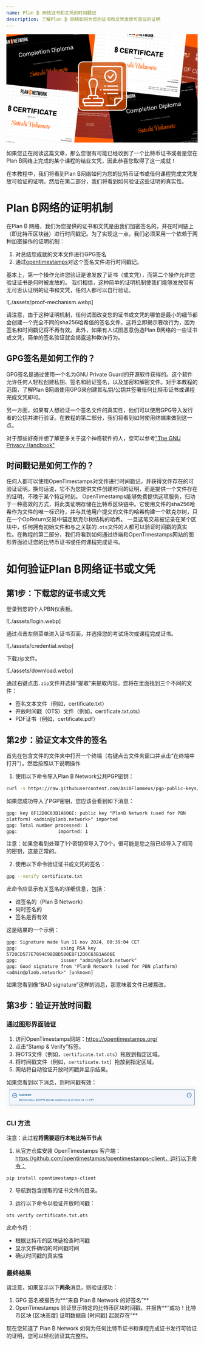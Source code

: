 ```yaml
---
name: Plan ₿ 网络证书和文凭的时间戳记
description: 了解Plan ₿ 网络如何为您的证书和文凭发放可验证的证明
---
```


![封面](assets/cover.webp)

如果您正在阅读这篇文章，那么您很有可能已经收到了一个比特币证书或者是您在Plan ₿网络上完成的某个课程的结业文凭，因此恭喜您取得了这一成就！

在本教程中，我们将看到Plan ₿网络如何为您的比特币证书或任何课程完成文凭发放可验证的证明。然后在第二部分，我们将看到如何验证这些证明的真实性。

# Plan ₿网络的证明机制

在Plan ₿ 网络，我们为您提供的证书和文凭是由我们加密签名的，并在时间链上（即比特币区块链）进行时间戳记。为了实现这一点，我们必须采用一个依赖于两种加密操作的证明机制：

1. 对总结您成就的文本文件进行GPG签名
2. 通过[opentimestamps](https://opentimestamps.org/)对这个签名文件进行时间戳记。

基本上，第一个操作允许您验证是谁发放了证书（或文凭），而第二个操作允许您验证证书是何时被发放的。
我们相信，这种简单的证明机制使我们能够发放带有无可否认证明的证书和文凭，任何人都可以自行验证。

![./assets/proof-mechanism.webp]

请注意，由于这种证明机制，任何试图改变您的证书或文凭的哪怕是最小的细节都会创建一个完全不同的sha256哈希值的签名文件，这将立即揭示篡改行为，因为签名和时间戳记将不再有效。此外，如果有人试图恶意伪造Plan ₿网络的一些证书或文凭，简单的签名验证就会揭露这种欺诈行为。

## GPG签名是如何工作的？

GPG签名是通过使用一个名为GNU Private Guard的开源软件获得的。这个软件允许任何人轻松创建私钥、签名和验证签名，以及加密和解密文件。对于本教程的范围，了解Plan ₿网络使用GPG来创建其私钥/公钥并签署任何比特币证书或课程完成文凭即可。

另一方面，如果有人想验证一个签名文件的真实性，他们可以使用GPG导入发行者的公钥并进行验证。在教程的第二部分，我们将看到如何使用终端来做到这一点。

对于那些好奇并想了解更多关于这个神奇软件的人，您可以参考["The GNU Privacy Handbook"](https://www.gnupg.org/gph/en/manual/x135.html)

## 时间戳记是如何工作的？

任何人都可以使用OpenTimestamps对文件进行时间戳记，并获得文件存在的可验证证明。换句话说，它不为您提供文件创建时间的证明，而是提供一个文件存在的证明，不晚于某个特定时刻。
OpenTimestamps能够免费提供这项服务，归功于一种高效的方式，将此类证明存储在比特币区块链中。它使用文件的sha256哈希作为文件的唯一标识符，并与其他用户提交的文件的哈希构建一个默克尔树，只在一个OpReturn交易中锚定默克尔树结构的哈希。
一旦这笔交易被记录在某个区块中，任何拥有初始文件和与之关联的`.ots`文件的人都可以验证时间戳的真实性。在教程的第二部分，我们将看到如何通过终端和OpenTimestamps网站的图形界面验证您的比特币证书或任何课程完成证书。

# 如何验证Plan ₿网络证书或文凭

## 第1步：下载您的证书或文凭

登录到您的个人PBN仪表板。

![./assets/login.webp]

通过点击左侧菜单进入证书页面，并选择您的考试场次或课程完成证书。

![./assets/credential.webp]

下载zip文件。

![./assets/download.webp]

通过右键点击`.zip`文件并选择“提取”来提取内容。您将在里面找到三个不同的文件：

- 签名文本文件（例如，certificate.txt）
- 开放时间戳（OTS）文件（例如，certificate.txt.ots）
- PDF证书（例如，certificate.pdf）

## 第2步：验证文本文件的签名

首先在包含文件的文件夹中打开一个终端（右键点击文件夹窗口并点击“在终端中打开”）。然后按照以下说明操作

1. 使用以下命令导入Plan ₿ Network公共PGP密钥：

```bash
curl -s https://raw.githubusercontent.com/Asi0Flammeus/pgp-public-keys/master/planb-network-pk.asc | gpg --import
```

如果您成功导入了PGP密钥，您应该会看到如下消息：

```
gpg: key 8F12D0C63B1A606E: public key "PlanB Network (used for PBN platform) <admin@planb.network>" imported
gpg: Total number processed: 1
gpg:               imported: 1
```

注意：如果您看到处理了1个密钥但导入了0个，很可能是您之前已经导入了相同的密钥，这是正常的。

2. 使用以下命令验证证书或文凭的签名：

```bash
gpg --verify certificate.txt
```

此命令应显示有关签名的详细信息，包括：

- 谁签名的（Plan ₿ Network）
- 何时签名的
- 签名是否有效

这是结果的一个示例：

```
gpg: Signature made lun 11 nov 2024, 00:39:04 CET
gpg:                using RSA key 5720CD577E7894C98DBD580E8F12D0C63B1A606E
gpg:                issuer "admin@planb.network"
gpg: Good signature from "PlanB Network (used for PBN platform) <admin@planb.network>" [unknown]
```

如果您看到像“BAD signature”这样的消息，那意味着文件已被篡改。

## 第3步：验证开放时间戳

### 通过图形界面验证

1. 访问OpenTimestamps网站：https://opentimestamps.org/
2. 点击“Stamp & Verify”标签。
3. 将OTS文件（例如，`certificate.txt.ots`）拖放到指定区域。
4. 将时间戳文件（例如，`certificate.txt`）拖放到指定区域。
5. 网站将自动验证开放时间戳并显示结果。

如果您看到以下消息，则时间戳有效：
![封面](assets/opentimestamp_wegui_verified.webp)

### CLI 方法

注意：此过程**将需要运行本地比特币节点**

1. 从官方仓库安装 OpenTimestamps 客户端：https://github.com/opentimestamps/opentimestamps-client，运行以下命令：

```
pip install opentimestamps-client
```

2. 导航到包含提取的证书文件的目录。

3. 运行以下命令以验证开放时间戳：

```
ots verify certificate.txt.ots
```

此命令将：

- 根据比特币的区块链检查时间戳
- 显示文件确切的时间戳时间
- 确认时间戳的真实性

### 最终结果

请注意，如果显示以下**两条**消息，则验证成功：

1. GPG 签名被报告为**“来自 Plan ₿ Network 的好签名”**
2. OpenTimestamps 验证显示特定的比特币区块时间戳，并报告**“成功！比特币区块 [区块高度] 证明数据自 [时间戳] 起就存在”**

现在您知道了 Plan ₿ Network 如何为任何比特币证书和课程完成证书发行可验证的证明，您可以轻松验证其完整性。


